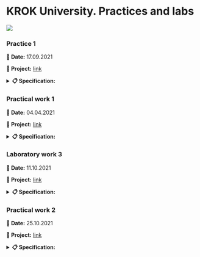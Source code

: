 # **KROK University. Practices and labs**

 <img src="https://cabinet.krok.edu.ua:8443/img/logo.png">

### **Practice 1**

**📅 Date:** 17.09.2021

**📁 Project:** [link](practice_01.py)

<details>
<summary><b>📋 Specification:</b></summary>

<b>Exercise 1.</b> Write a Python-script that displays the message “Hello world”.<br>
<b>Exercise 2.</b> Rewrite the first script to display three any messages.<br>
<b>Exercise 3.</b> Write a Python-script to reads values for the length and width of a rectangle and returns the area of the rectangle.<br>
<b>Exercise 4.</b> Write a program that requests the user to enter two numbers and prints the sum, product, difference and quotient of the two numbers.<br>
<b>Exercise 5.</b> Write a program that reads in the radius of a circle and prints the circle’s diameter, circumference and area. Use the constant value 3.14159 for π. Do these calculations in output statements.
</details>

### **Practical work 1**

**📅 Date:** 04.04.2021

**📁 Project:** [link](practical_work_01.py)

<details>
<summary><b>📋 Specification:</b></summary>

**Task 1. Construct these numeric values:**

* Integer zero;
* Floating point zero;
* Integer one hundred and one;
* Floating point one thousand;
* Floating point one thousand using scientific notation;
* Create a positive integer, a negative integer, and zero. Assign them to variables;
* Write several arithmetic expressions. Bind the values to variables. Use a variety of operators, e.g. +, -, /, *, etc. Use parentheses to control operator scope;
* Create several floats and assign them to variables;
* Write several arithmetic expressions containing your float variables;
* Write several expressions using mixed arithmetic (integers and floats);
* Obtain a float as a result of division of one integer by another; do so by explicitly converting one integer to a float.

**Task 2. Type Conversation:**

* Construct an integer from the string "123";
* Construct a float from the integer 123;
* Construct an integer from the float 12.345.

**Task 3. Digits of a Number:**

* Write a Python-script that detects the last 4 digits of a credit card;
* Find the sum of the digits of a three-digit number.
</details>

### **Laboratory work 3**

**📅 Date:** 11.10.2021

**📁 Project:** [link](laboratory_work_03.py)

<details>
<summary><b>📋 Specification:</b></summary>

Organize data input and format output of specified data types according to the option number. In the table. for each option there are requirements for the amount, type and format of data. Organize the output of each object using the % operator, the method str.format () and ‘f’ lines.

<table border="1" cellspacing="0" cellpadding="0" width="604">
    <tr>
        <td width="151" colspan="2" valign="top">
            <p align="center"><b>Integers</b></p>
        </td>
        <td width="171" colspan="4" valign="top">
            <p align="center"><b>Real numbers</b></p>
        </td>
        <td width="94" rowspan="3" valign="top">
            <p align="center"><b>The number of characters in a line</b></p>
        </td>
        <td width="122" rowspan="3" valign="top">
            <p align="center"><b>The value of a logical object</b></p>
        </td>
    </tr>
    <tr>
        <td width="63" rowspan="2" valign="top">
            <p align="center"><b>Number of number</b>s</p>
        </td>
        <td width="87" rowspan="2" valign="top">
            <p align="center"><b>The width of the number field</b></p>
        </td>
        <td width="66" rowspan="2" valign="top">
            <p align="center"><b>Number of numbers</b></p>
        </td>
        <td width="38" rowspan="2" valign="top">
            <p align="center"><b>Real floating point number (specified output field width</b>)</p>
        </td>
        <td width="67" colspan="2" valign="top">
            <p align="center"><b>A real number with a fixed point</b></p>
        </td>
    </tr>
    <tr>
        <td width="28">
            <p align="center"><b>Output field width</p>
        </td>
        <td width="38">
            <p align="center"><b>Number of positions after the point</p>
        </td>
    </tr>
    <tr>
        <td width="63" valign="top">
            <p align="center">2</p>
        </td>
        <td width="87" valign="top">
            <p align="center">5</p>
        </td>
        <td width="66" valign="top">
            <p align="center">4</p>
        </td>
        <td width="38" valign="top">
            <p align="center">8</p>
        </td>
        <td width="28">
            <p align="center">7</p>
        </td>
        <td width="38">
            <p align="center">4</p>
        </td>
        <td width="94" valign="top">
            <p align="center">2</p>
        </td>
        <td width="122" valign="top">
            <p align="center">True</p>
        </td>
    </tr>
</table>

**Addition. Example of format output:**

```Python
x = float(input("x = "))
```
x = 10.01

```Python
print("Special string with \"%\":", "%5.3f" % x)
```
Special string with "%": 10.010

```Python
print("String format() method:", "{0:5.3f}".format(x))
```
String format() method: 10.010

```Python
print("f-string:", f"{x:5.3f}")
```
f-string: 10.010
</details>

### **Practical work 2**

**📅 Date:** 25.10.2021

**📁 Project:** [link](practical_work_02.py)

<details>
<summary><b>📋 Specification:</b></summary>

**Task 1:**

Assume that we define x, y, and z to refer to int values. Write an expression that computes whether...

* ...x is odd;
* ...x is a multiple of 20 (e.g., 20, 40, 60, ...).

Assume that zero is a positive number. Write an expression that computes whether...

* ...x and y are both positive;
* ...x and y have the same sign (both are positive or both are negative);
* ...x and y have different signs (one is positive and one is negative).

Write an expression that computes whether...

* ...all three names (x, y, and z) are bound to equal values;
* ...all three names (x, y, and z) are bound to different values (none the same);
* ...two variables store the same value, but the third one is different.

**Task 2:**

Assume that we specify two points in space by definint the x and y coordinate of each using x1, y1, x2, and y2 all which are float. Write an expression that computes...

* ...the distance between these points;
* ...the slope of the line from the first point to the second;
* ...whether both points lie on the same line from the origin;
* ...whether the first point is above the second;
* ...what quadrant the first point lies in (1st, 2nd, 3rd, or 4th);
* ...whether the two points lie in the same quadrant.
</details>